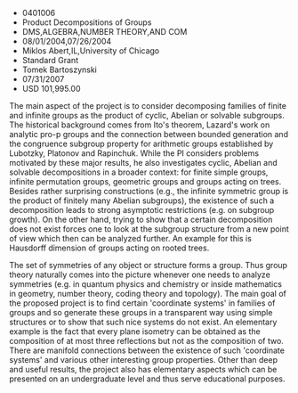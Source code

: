 
* 0401006
* Product Decompositions of Groups
* DMS,ALGEBRA,NUMBER THEORY,AND COM
* 08/01/2004,07/26/2004
* Miklos Abert,IL,University of Chicago
* Standard Grant
* Tomek Bartoszynski
* 07/31/2007
* USD 101,995.00

The main aspect of the project is to consider decomposing families of finite and
infinite groups as the product of cyclic, Abelian or solvable subgroups. The
historical background comes from Ito's theorem, Lazard's work on analytic pro-p
groups and the connection between bounded generation and the congruence subgroup
property for arithmetic groups established by Lubotzky, Platonov and Rapinchuk.
While the PI considers problems motivated by these major results, he also
investigates cyclic, Abelian and solvable decompositions in a broader context:
for finite simple groups, infinite permutation groups, geometric groups and
groups acting on trees. Besides rather surprising constructions (e.g., the
infinite symmetric group is the product of finitely many Abelian subgroups), the
existence of such a decomposition leads to strong asymptotic restrictions (e.g.
on subgroup growth). On the other hand, trying to show that a certain
decomposition does not exist forces one to look at the subgroup structure from a
new point of view which then can be analyzed further. An example for this is
Hausdorff dimension of groups acting on rooted trees.

The set of symmetries of any object or structure forms a group. Thus group
theory naturally comes into the picture whenever one needs to analyze symmetries
(e.g. in quantum physics and chemistry or inside mathematics in geometry, number
theory, coding theory and topology). The main goal of the proposed project is to
find certain 'coordinate systems' in families of groups and so generate these
groups in a transparent way using simple structures or to show that such nice
systems do not exist. An elementary example is the fact that every plane
isometry can be obtained as the composition of at most three reflections but not
as the composition of two. There are manifold connections between the existence
of such 'coordinate systems' and various other interesting group properties.
Other than deep and useful results, the project also has elementary aspects
which can be presented on an undergraduate level and thus serve educational
purposes.
